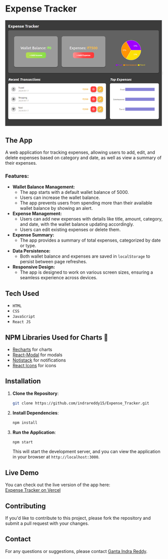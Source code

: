 # Expense Tracker

![Screenshot of App](./public/Indra_Expense_Tracker.png)

## The App

A web application for tracking expenses, allowing users to add, edit, and delete expenses based on category and date, as well as view a summary of their expenses.

### Features:

- **Wallet Balance Management:**
  - The app starts with a default wallet balance of 5000.
  - Users can increase the wallet balance.
  - The app prevents users from spending more than their available wallet balance by showing an alert.
- **Expense Management:**
  - Users can add new expenses with details like title, amount, category, and date, with the wallet balance updating accordingly.
  - Users can edit existing expenses or delete them.
- **Expense Summary:**
  - The app provides a summary of total expenses, categorized by date or type.
- **Data Persistence:**
  - Both wallet balance and expenses are saved in `localStorage` to persist between page refreshes.
- **Responsive Design:**
  - The app is designed to work on various screen sizes, ensuring a seamless experience across devices.

## Tech Used

- `HTML`
- `CSS`
- `JavaScript`
- `React JS`

## NPM Libraries Used for Charts 🚀

- [Recharts](https://recharts.org/en-US) for charts
- [React-Modal](https://reactcommunity.org/react-modal/) for modals
- [Notistack](https://notistack.com/getting-started) for notifications
- [React Icons](https://react-icons.github.io/react-icons/) for icons

## Installation

1. **Clone the Repository**:

    ```bash
    git clone https://github.com/indrareddy15/Expense_Tracker.git
    ```

2. **Install Dependencies**:

   ```bash
   npm install
   ```

3. **Run the Application**:

   ```bash
   npm start
   ```

   This will start the development server, and you can view the application in your browser at `http://localhost:3000`.

## Live Demo

You can check out the live version of the app here:  
[Expense Tracker on Vercel](https://expense-tracker-270ax97g5-indra-reddys-projects.vercel.app)

## Contributing

If you'd like to contribute to this project, please fork the repository and submit a pull request with your changes.

## Contact

For any questions or suggestions, please contact [Ganta Indra Reddy](mailto:gantaindrareddy83@gmail.com).
